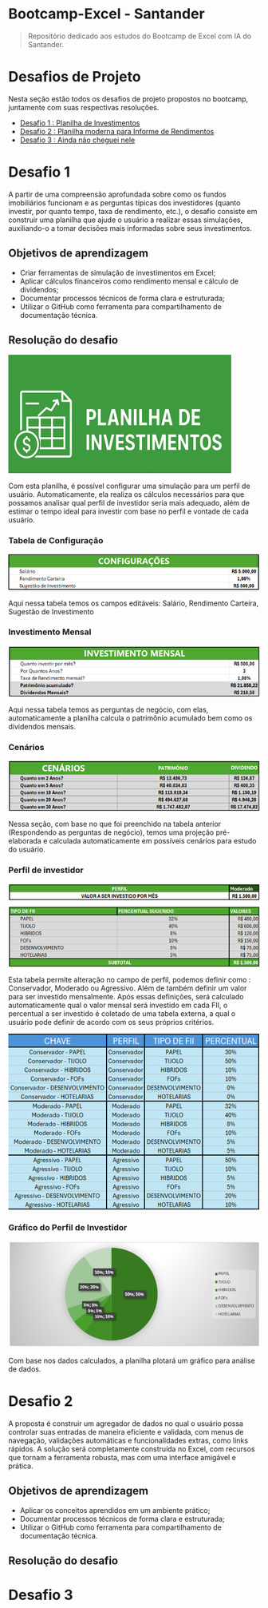 # Bootcamp-Excel - Santander

>Repositório dedicado aos estudos do Bootcamp de Excel com IA do Santander.

# Desafios de Projeto

Nesta seção estão todos os desafios de projeto propostos no bootcamp, juntamente com suas respectivas resoluções.

* [Desafio 1 : Planilha de Investimentos](#desafio-1)
* [Desafio 2 : Planilha moderna para Informe de Rendimentos](#desafio-2) 
* [Desafio 3 : Ainda não cheguei nele](#desafio-3) 

# Desafio 1

A partir de uma compreensão aprofundada sobre como os fundos imobiliários funcionam e as perguntas típicas dos investidores (quanto investir, por quanto tempo, taxa de rendimento, etc.), o desafio consiste em construir uma planilha que ajude o usuário a realizar essas simulações, auxiliando-o a tomar decisões mais informadas sobre seus investimentos. 

## Objetivos de aprendizagem

* Criar ferramentas de simulação de investimentos em Excel;
* Aplicar cálculos financeiros como rendimento mensal e cálculo de dividendos;
* Documentar processos técnicos de forma clara e estruturada; 
* Utilizar o GitHub como ferramenta para compartilhamento de documentação técnica. 

## Resolução do desafio

![Logo da planilha de investimentos](Imagens/Desafio1/planilha_logo.png)

Com esta planilha, é possível configurar uma simulação para um perfil de usuário. Automaticamente, ela realiza os cálculos necessários para que possamos analisar qual perfil de investidor seria mais adequado, além de estimar o tempo ideal para investir com base no perfil e vontade de cada usuário.

### Tabela de Configuração

![Tabela para configuração](Imagens/Desafio1/tabela_de_configuracao.png)

Aqui nessa tabela temos os campos editáveis: Salário, Rendimento Carteira, Sugestão de Investimento

### Investimento Mensal

![Tabela para investimento mensal](Imagens/Desafio1/investimento_mensal.png)

Aqui nessa tabela temos as perguntas de negócio, com elas, automaticamente a planilha calcula o patrimônio acumulado bem como os dividendos mensais.


### Cenários

![Tabela para Cenário](Imagens/Desafio1/cenario.png)

Nessa seção, com base no que foi preenchido na tabela anterior (Respondendo as perguntas de negócio), temos uma projeção pré-elaborada e calculada automaticamente em possíveis cenários para estudo do usuário.

### Perfil de investidor

![Tabela para Perfil](Imagens/Desafio1/perfil_de_investidor.png)

Esta tabela permite alteração no campo de perfil, podemos definir como : Conservador, Moderado ou Agressivo. Além de também definir um valor para ser investido mensalmente. Após essas definições, será calculado automaticamente qual o valor mensal será investido em cada FII, o percentual a ser investido é coletado de uma tabela externa, a qual o usuário pode definir de acordo com os seus próprios critérios.

![Tabela externa](Imagens/Desafio1/tabela_externa.png)

### Gráfico do Perfil de Investidor

![Gráfico do Perfil de investidor ](Imagens/Desafio1/grafico_perfil.png)

Com base nos dados calculados, a planilha plotará um gráfico para análise de dados.

# Desafio 2

A proposta é construir um agregador de dados no qual o usuário possa controlar suas entradas de maneira eficiente e validada, com menus de navegação, validações automáticas e funcionalidades extras, como links rápidos. A solução será completamente construída no Excel, com recursos que tornam a ferramenta robusta, mas com uma interface amigável e prática.

## Objetivos de aprendizagem

* Aplicar os conceitos aprendidos em um ambiente prático;
* Documentar processos técnicos de forma clara e estruturada; 
* Utilizar o GitHub como ferramenta para compartilhamento de documentação técnica. 

## Resolução do desafio

# Desafio 3
